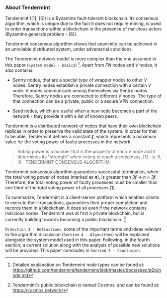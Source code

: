 ### About Tendermint

Tendermint ([1], [5]) is a Byzantine fault-tolerant blockchain. Its consensus algorithm, which is unique due to the fact it does not require mining, is used to order transactions within a blockchain in the presence of malicious actors (Byzantine generals problem - [6]). 

Tendermint consensus algorithm shows that unanimity can be achieved in an unreliable distributed system, under adversarial conditions.

The Tendermint network model is more complex than the one assumed in this paper (`System model - basics`) [^1]. Apart from *FN* nodes and *V* nodes, it also contains: 

* *Sentry* nodes, that are a special type of wrapper nodes to other *V* nodes. Sentry nodes establish a private connection with a certain *V* node. *V* nodes communicate among themselves via Sentry nodes. Therefore, Sentry nodes are connected to different *V* nodes. The type of that connection can be a private, public or a secure VPN connection. 

* *Seed* nodes, which are useful when a new node becomes a part of the network - they provide it with a list of known peers.

Tendermint is a distributed network of nodes that have their own blockchain replicas in order to preserve the valid state of the system. In order for that to be able, Tendermint defines a constant ***f***, which represents a maximum value for the voting power of faulty processes in the network.

> Voting power is a number that is the property of each *V* node and it determines its "strength" when voting to reach a consensus. [1] - p. 5, III - TENDERMINT CONSENSUS ALGORITHM

Tendermint consensus algorithm guarantees successful termination, when the total voting power of nodes (marked as ***n***), is greater than *3f* → *n > 3f*. Therefore, the total voting power of faulty processes must be smaller than one third of the total voting power of all processes [1].

To summarize, Tendermint is a client-server platform which enables clients to execute their transactions, guarantees their proper completion and records them in a blockchain. It does so even if the network contains malicious nodes. Tendermint was at first a private blockchain, but is currently building towards becoming a public blockchain. [^2]

In `Section 3 - Definitions`, some of the important terms and ideas relevant to the algorithm discussion (`Section 4 - Algorithms`) will be explained alongside the system model used in this paper. Following, in the fourth section, a current solution along with the analysis of possible new solutions will be provided. This paper concludes in `Section 5 - Conclusion`.

[^1]: Detailed explanation on Tendermint node types can be found at: <https://github.com/tendermint/tendermint/blob/master/docs/spec/p2p/node.md>

[^2]: Tendermint's public blockchain is named Cosmos, and can be found at: <https://cosmos.network/>



<!--stackedit_data:
eyJoaXN0b3J5IjpbNzE1NTUyOTU4LDE0ODU2MzkyMjcsNDkxND
QxMDY5LC0xNzY5Mjg2MzU0LDcxNjM1MjYwNSwyOTU2MDI2NDgs
MjE0NzI1ODAxMSwtMTkyMTk0MzcxOCwtMTg5NTc3MzI5NSwtMT
ExODMyNTY4OSwxMDY0NDIyNTgxLC02NjM1NjIwMDUsNjQ3MDYx
MDMzXX0=
-->